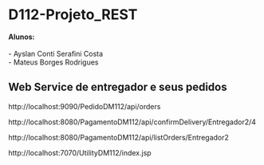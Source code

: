 # D112-Projeto_REST

<b>Alunos: </b>
       <br>
       <br>
       - Ayslan Conti Serafini Costa
       <br>
       - Mateus Borges Rodrigues

<h2>Web Service de entregador e seus pedidos</h2>

http://localhost:9090/PedidoDM112/api/orders

http://localhost:8080/PagamentoDM112/api/confirmDelivery/Entregador2/4

http://localhost:8080/PagamentoDM112/api/listOrders/Entregador2

http://localhost:7070/UtilityDM112/index.jsp
